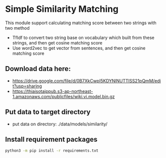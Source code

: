 # Simple Similarity Matching
This module support calculating matching score between two strings with two method
* TfIdf to convert two string base on vocabulary which built from these strings, and then get cosine matching score
* Use word2vec to get vector from sentences, and then get cosine matching score


## Download data here:
- https://drive.google.com/file/d/0B7XkCwpI5KDYNlNUTTlSS21pQmM/edit?usp=sharing
- https://thiaisotajppub.s3-ap-northeast-1.amazonaws.com/publicfiles/wiki.vi.model.bin.gz

## Put data to target directory
* put data on directory: ./data/models/similarity/

## Install requirement packages
```bash
python3 -m pip install -r requirements.txt
```